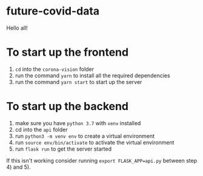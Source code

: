 # future-covid-data

Hello all!

# To start up the frontend
1) `cd` into the `corona-vision` folder
2) run the command `yarn` to install all the required dependencies
3) run the command `yarn start` to start up the server

# To start up the backend
1) make sure you have `python 3.7` with `venv` installed
2) cd into the `api` folder
3) run `python3 -m venv env` to create a virtual environment
4) run `source env/bin/activate` to activate the virtual environment
5) run `flask run` to get the server started

If this isn't working consider running `export FLASK_APP=api.py` between step 4) and 5).
